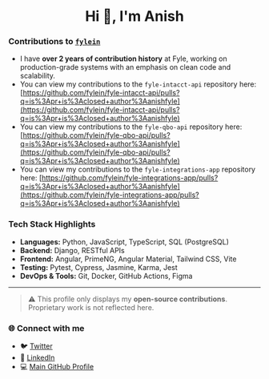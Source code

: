 <h1 align="center">Hi 👋, I'm Anish</h1>

### Contributions to [`fylein`](https://github.com/fylein)
* I have **over 2 years of contribution history** at Fyle, working on production-grade systems with an emphasis on clean code and scalability.
* You can view my contributions to the `fyle-intacct-api` repository here: [https://github.com/fylein/fyle-intacct-api/pulls?q=is%3Apr+is%3Aclosed+author%3Aanishfyle](https://github.com/fylein/fyle-intacct-api/pulls?q=is%3Apr+is%3Aclosed+author%3Aanishfyle)
* You can view my contributions to the `fyle-qbo-api` repository here: [https://github.com/fylein/fyle-qbo-api/pulls?q=is%3Apr+is%3Aclosed+author%3Aanishfyle](https://github.com/fylein/fyle-qbo-api/pulls?q=is%3Apr+is%3Aclosed+author%3Aanishfyle)
* You can view my contributions to the `fyle-integrations-app` repository here: [https://github.com/fylein/fyle-integrations-app/pulls?q=is%3Apr+is%3Aclosed+author%3Aanishfyle](https://github.com/fylein/fyle-integrations-app/pulls?q=is%3Apr+is%3Aclosed+author%3Aanishfyle)

### Tech Stack Highlights

* **Languages:** Python, JavaScript, TypeScript, SQL (PostgreSQL)
* **Backend:** Django, RESTful APIs
* **Frontend:** Angular, PrimeNG, Angular Material, Tailwind CSS, Vite
* **Testing:** Pytest, Cypress, Jasmine, Karma, Jest
* **DevOps & Tools:** Git, Docker, GitHub Actions, Figma

---

> ⚠️ This profile only displays my **open-source contributions**. Proprietary work is not reflected here.

### 🌐 Connect with me
- 🐦 [Twitter](https://twitter.com/anishfyi)
- 💼 [LinkedIn](https://linkedin.com/in/anishfyi)
- 💻 [Main GitHub Profile](https://github.com/anishfyi)
